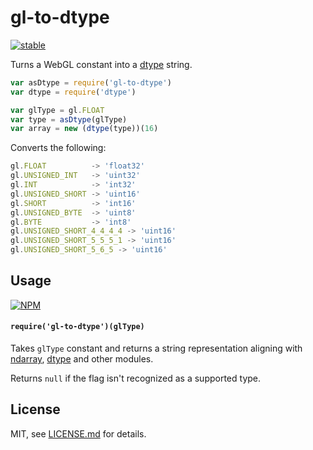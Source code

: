 # gl-to-dtype

[![stable](http://badges.github.io/stability-badges/dist/stable.svg)](http://github.com/badges/stability-badges)

Turns a WebGL constant into a [dtype](https://www.npmjs.com/package/dtype) string.

```js
var asDtype = require('gl-to-dtype')
var dtype = require('dtype')

var glType = gl.FLOAT
var type = asDtype(glType)
var array = new (dtype(type))(16)
```

Converts the following:

```js
gl.FLOAT          -> 'float32'
gl.UNSIGNED_INT   -> 'uint32'
gl.INT            -> 'int32'
gl.UNSIGNED_SHORT -> 'uint16'
gl.SHORT          -> 'int16'
gl.UNSIGNED_BYTE  -> 'uint8'
gl.BYTE           -> 'int8'
gl.UNSIGNED_SHORT_4_4_4_4 -> 'uint16'
gl.UNSIGNED_SHORT_5_5_5_1 -> 'uint16'
gl.UNSIGNED_SHORT_5_6_5 -> 'uint16'
```

## Usage

[![NPM](https://nodei.co/npm/gl-to-dtype.png)](https://www.npmjs.com/package/gl-to-dtype)

#### `require('gl-to-dtype')(glType)`

Takes `glType` constant and returns a string representation aligning with [ndarray](https://www.npmjs.com/package/ndarray), [dtype](https://www.npmjs.com/package/dtype) and other modules.

Returns `null` if the flag isn't recognized as a supported type.

## License

MIT, see [LICENSE.md](http://github.com/mattdesl/gl-to-dtype/blob/master/LICENSE.md) for details.
